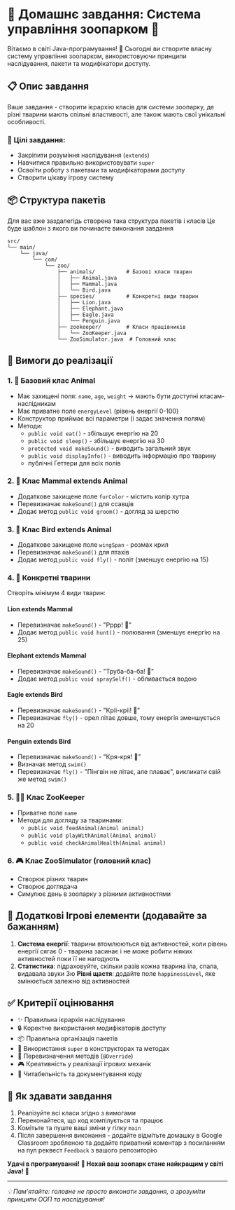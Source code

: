 # 🦁 Домашнє завдання: Система управління зоопарком 🐘

Вітаємо в світі Java-програмування! 🎉 Сьогодні ви створите власну систему управління зоопарком, використовуючи принципи наслідування, пакети та модифікатори доступу.

## 📋 Опис завдання

Ваше завдання - створити ієрархію класів для системи зоопарку, де різні тварини мають спільні властивості, але також мають свої унікальні особливості.

### 🎯 Цілі завдання:
- Закріпити розуміння наслідування (`extends`)
- Навчитися правильно використовувати `super`
- Освоїти роботу з пакетами та модифікаторами доступу
- Створити цікаву ігрову систему

## 📦 Структура пакетів

Для вас вже заздалегідь створена така структура пакетів і класів
Це буде шаблон з якого ви починаєте виконання завдання
```
src/
└── main/
    └── java/
        └── com/
            └── zoo/
                ├── animals/          # Базові класи тварин
                │   ├── Animal.java
                │   ├── Mammal.java
                │   └── Bird.java
                ├── species/          # Конкретні види тварин
                │   ├── Lion.java
                │   ├── Elephant.java
                │   ├── Eagle.java
                │   └── Penguin.java
                ├── zookeeper/        # Класи працівників
                │   └── ZooKeeper.java
                └── ZooSimulator.java  # Головний клас
```

## 📝 Вимоги до реалізації

### 1. 🐾 Базовий клас Animal
- Має захищені поля: `name`, `age`, `weight` -> мають бути доступні класам-наслідникам
- Має приватне поле `energyLevel` (рівень енергії 0-100)
- Конструктор приймає всі параметри (і задає значення полям)
- Методи:
    - `public void eat()` - збільшує енергію на 20
    - `public void sleep()` - збільшує енергію на 30
    - `protected void makeSound()` - виводить загальний звук
    - `public void displayInfo()` - виводить інформацію про тварину
    - публічні Геттери для всіх полів

### 2. 🦌 Клас Mammal extends Animal
- Додаткове захищене поле `furColor` - містить колір хутра
- Перевизначає `makeSound()` для ссавців
- Додає метод `public void groom()` - догляд за шерстю

### 3. 🦅 Клас Bird extends Animal
- Додаткове захищене поле `wingSpan` - розмах крил
- Перевизначає `makeSound()` для птахів
- Додає метод `public void fly()` - політ (зменшує енергію на 15)

### 4. 🦁 Конкретні тварини
Створіть мінімум 4 види тварин:

#### Lion extends Mammal
- Перевизначає `makeSound()` - "Рррр! 🦁"
- Додає метод `public void hunt()` - полювання (зменшує енергію на 25)

#### Elephant extends Mammal
- Перевизначає `makeSound()` - "Труба-ба-ба! 🐘"
- Додає метод `public void spraySelf()` - обливається водою

#### Eagle extends Bird
- Перевизначає `makeSound()` - "Кріі-кріі! 🦅"
- Перевизначає `fly()` - орел літає довше, тому енергія зменшується на 20

#### Penguin extends Bird
- Перевизначає `makeSound()` - "Кря-кря! 🐧"
- Визначає метод `swim()`
- Перевизначає `fly()` - "Пінгвін не літає, але плаває", викликати свій же метод `swim()`

### 5. 👨‍🔬 Клас ZooKeeper
- Приватне поле `name`
- Методи для догляду за тваринами:
    - `public void feedAnimal(Animal animal)`
    - `public void playWithAnimal(Animal animal)`
    - `public void checkAnimalHealth(Animal animal)`

### 6. 🎮 Клас ZooSimulator (головний клас)
- Створює різних тварин
- Створює доглядача
- Симулює день в зоопарку з різними активностями

## 🎲 Додаткові Ігрові елементи (додавайте за бажанням)

1. **Система енергії**: тварини втомлюються від активностей, коли рівень енергії сягає 0 - тварина засинає і не може робити ніяких активностей поки її не нагодують
2. **Статистика**: підраховуйте, скільки разів кожна тварина їла, спала, видавала звуки
3ю **Рівні щастя**: додайте поле `happinessLevel`, яке змінюється залежно від активностей

## ✅ Критерії оцінювання

- ✨ Правильна ієрархія наслідування
- 🔒 Коректне використання модифікаторів доступу
- 📦 Правильна організація пакетів
- 🔄 Використання `super` в конструкторах та методах
- 🎯 Перевизначення методів (`@Override`)
- 🎮 Креативність у реалізації ігрових механік
- 📖 Читабельність та документування коду


## 🤝 Як здавати завдання

1. Реалізуйте всі класи згідно з вимогами
2. Переконайтеся, що код компілується та працює
3. Комітьте та пуште ваші зміни у гілку `main`
4. Після завершення виконання - додайте відмітьте домашку в Google Classroom зробленою та додайте приватний коментар з посиланням на пул реквест `Feedback` з вашого репозиторію

**Удачі в програмуванні! 🌟 Нехай ваш зоопарк стане найкращим у світі Java! 🎊**

---
*💡 Пам'ятайте: головне не просто виконати завдання, а зрозуміти принципи ООП та наслідування!*